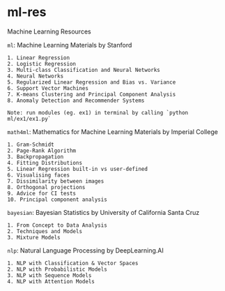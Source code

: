 # ml-res
Machine Learning Resources

`ml`: Machine Learning Materials by Stanford

    1. Linear Regression
    2. Logistic Regression
    3. Multi-class Classification and Neural Networks
    4. Neural Networks
    5. Regularized Linear Regression and Bias vs. Variance
    6. Support Vector Machines
    7. K-means Clustering and Principal Component Analysis
    8. Anomaly Detection and Recommender Systems
    
    Note: run modules (eg. ex1) in terminal by calling `python ml/ex1/ex1.py`


`math4ml`: Mathematics for Machine Learning Materials by Imperial College

    1. Gram-Schmidt
    2. Page-Rank Algorithm
    3. Backpropagation
    4. Fitting Distributions
    5. Linear Regression built-in vs user-defined
    6. Visualising faces
    7. Dissimilarity between images
    8. Orthogonal projections
    9. Advice for CI tests
    10. Principal component analysis


`bayesian`: Bayesian Statistics by University of California Santa Cruz

    1. From Concept to Data Analysis
    2. Techniques and Models 
    3. Mixture Models


`nlp`: Natural Language Processing by DeepLearning.AI

    1. NLP with Classification & Vector Spaces
    2. NLP with Probabilistic Models
    3. NLP with Sequence Models
    4. NLP with Attention Models
